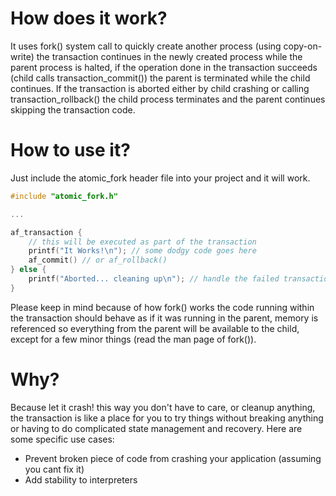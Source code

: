# How does it work?
It uses fork() system call to quickly create another process (using copy-on-write) the transaction continues in the newly created process while the parent process is halted, if the operation done in the transaction succeeds (child calls transaction_commit()) the parent is terminated while the child continues. If the transaction is aborted either by child crashing or calling transaction_rollback() the child process terminates and the parent continues skipping the transaction code.

# How to use it?
Just include the atomic_fork header file into your project and it will work.
``` C
#include "atomic_fork.h"

...

af_transaction {
    // this will be executed as part of the transaction
    printf("It Works!\n"); // some dodgy code goes here
    af_commit() // or af_rollback()
} else {
    printf("Aborted... cleaning up\n"); // handle the failed transaction if needed
}
```
Please keep in mind because of how fork() works the code running within the transaction should behave as if it was running in the parent, memory is referenced so everything from the parent will be available to the child, except for a few minor things (read the man page of fork()).

# Why?
Because let it crash! this way you don't have to care, or cleanup anything, the transaction is like a place for you to try things without breaking anything or having to do complicated state management and recovery. Here are some specific use cases:
* Prevent broken piece of code from crashing your application (assuming you cant fix it)
* Add stability to interpreters
